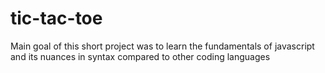 # tic-tac-toe

Main goal of this short project was to learn the fundamentals of javascript and its nuances in syntax compared to other coding languages
